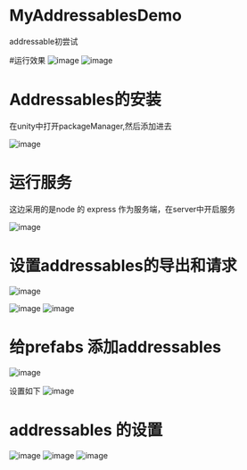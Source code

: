 # MyAddressablesDemo
addressable初尝试

#运行效果
![image](https://github.com/dyx77421088/MyAddressablesDemo/assets/46596598/3d98bdc6-5193-40f6-ab16-f8e5ab92a7b7)
![image](https://github.com/dyx77421088/MyAddressablesDemo/assets/46596598/b088a66b-30da-457a-b8aa-de7bb5a3f6b1)



# Addressables的安装
在unity中打开packageManager,然后添加进去

![image](https://github.com/dyx77421088/MyAddressablesDemo/assets/46596598/55a3e549-446f-4c8b-b30e-2600d64409ec)

# 运行服务
这边采用的是node 的 express 作为服务端，在server中开启服务

![image](https://github.com/dyx77421088/MyAddressablesDemo/assets/46596598/b3de2b29-f98f-410d-8047-a77222605a65)

# 设置addressables的导出和请求
![image](https://github.com/dyx77421088/MyAddressablesDemo/assets/46596598/091f29e5-e673-44b5-91b7-cf09b4f45739)

![image](https://github.com/dyx77421088/MyAddressablesDemo/assets/46596598/c322e938-7ea5-4b86-b452-05e165633afd)
![image](https://github.com/dyx77421088/MyAddressablesDemo/assets/46596598/5fb0d46d-18f7-453e-9c57-b41a3de61780)

# 给prefabs 添加addressables

![image](https://github.com/dyx77421088/MyAddressablesDemo/assets/46596598/4c8a4b49-a0f9-412b-94d3-1d98ed0da3ab)

设置如下
![image](https://github.com/dyx77421088/MyAddressablesDemo/assets/46596598/1a42da92-487f-4375-bee5-3ee9fe07521d)

# addressables 的设置
![image](https://github.com/dyx77421088/MyAddressablesDemo/assets/46596598/3ec655cb-183d-4210-8169-97184cbc4132)
![image](https://github.com/dyx77421088/MyAddressablesDemo/assets/46596598/2097b366-b7b1-49ec-84cd-3e41c2f4ccfe)
![image](https://github.com/dyx77421088/MyAddressablesDemo/assets/46596598/4b365745-a9c2-4f86-806d-5a029802c64a)
